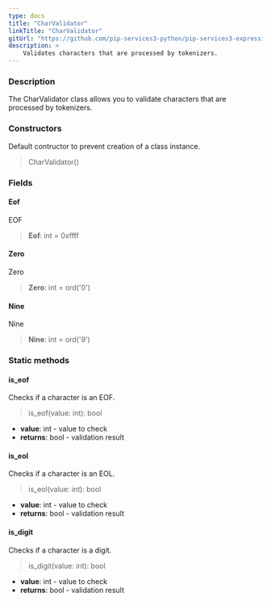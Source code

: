 ```yaml
---
type: docs
title: "CharValidator"
linkTitle: "CharValidator"
gitUrl: "https://github.com/pip-services3-python/pip-services3-expressions-python"
description: > 
    Validates characters that are processed by tokenizers.
---
```


### Description

The CharValidator class allows you to validate characters that are processed by tokenizers.

### Constructors
Default contructor to prevent creation of a class instance.

> CharValidator()


### Fields

<span class="hide-title-link">

#### Eof
EOF
> **Eof**: int = 0xffff

#### Zero
Zero
> **Zero**: int = ord('0')

#### Nine
Nine
> **Nine**: int = ord('9')

</span>

### Static methods

#### is_eof
Checks if a character is an EOF.

> is_eof(value: int): bool

- **value**: int - value to check
- **returns**: bool - validation result


#### is_eol
Checks if a character is an EOL.

> is_eol(value: int): bool

- **value**: int - value to check
- **returns**: bool - validation result

#### is_digit
Checks if a character is a digit.

> is_digit(value: int): bool

- **value**: int - value to check
- **returns**: bool - validation result
